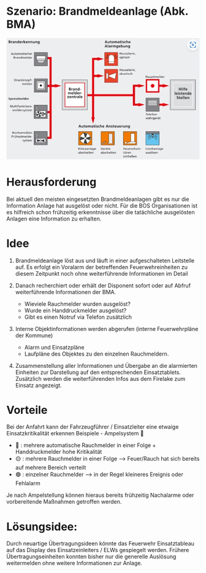 # Szenario: Brandmeldeanlage (Abk. BMA)
![Schaubild-BMA](images/BMA-Schaubild.png)

# Herausforderung
Bei aktuell den meisten eingesetzten Brandmeldeanlagen gibt es nur die Information Anlage hat ausgelöst oder nicht.
Für die BOS Organisationen ist es hilfreich schon frühzeitig erkenntnisse über die tatächliche ausgelösten Anlagen eine Information zu erhalten.


# Idee
1. Brandmeldeanlage löst aus und läuft in einer aufgeschalteten Leitstelle auf.
Es erfolgt ein Voralarm der betreffenden Feuerwehreinheiten zu diesem Zeitpunkt noch ohne weiterführende Informationen im Detail

2. Danach recherchiert oder erhält der Disponent sofort oder auf Abfruf weiterführende Informationen der BMA.

    - Wieviele Rauchmelder wurden ausgelöst?
    - Wurde ein Handdruckmelder ausgelöst?
    - Gibt es einen Notruf via Telefon zusätzlich

3. Interne Objektinformationen werden abgerufen (interne Feuerwehrpläne der Kommune)
    - Alarm und Einsatzpläne
    - Laufpläne des Objektes zu den einzelnen Rauchmeldern.

4. Zusammenstellung aller Informationen und Übergabe an die alarmierten Einheiten zur Darstellung auf den entsprechenden Einsatztablets. Zusätzlich werden die weiterführenden Infos aus dem Firelake zum Einsatz angezeigt.


# Vorteile
Bei der Anfahrt kann der Fahrzeugführer / Einsatzleiter eine etwaige Einsatzkritikalität erkennen
Beispiele - Ampelsystem 🚦

- 🔴 : mehrere automatische Rauchmelder in einer Folge + Handdruckmelder hohe Kritikalität
- 🟡 : mehrere Rauchmelder in einer Folge --> Feuer/Rauch hat sich bereits auf mehrere Bereich verteilt
- 🟢 : einzelner Rauchmelder --> in der Regel kleineres Ereignis oder Fehlalarm

Je nach Ampelstellung können hieraus bereits frühzeitig Nachalarme oder vorbereitende Maßnahmen getroffen werden.

# Lösungsidee:
Durch neuartige Übertragungsideen könnte das Feuerwehr Einsatztableau auf das Display des Einsatzeinleiters / ELWs gespiegelt werden.
Frühere Übertragungseinheiten konnten bisher nur die generelle Auslösung weitermelden ohne weitere Informationen zur Anlage.